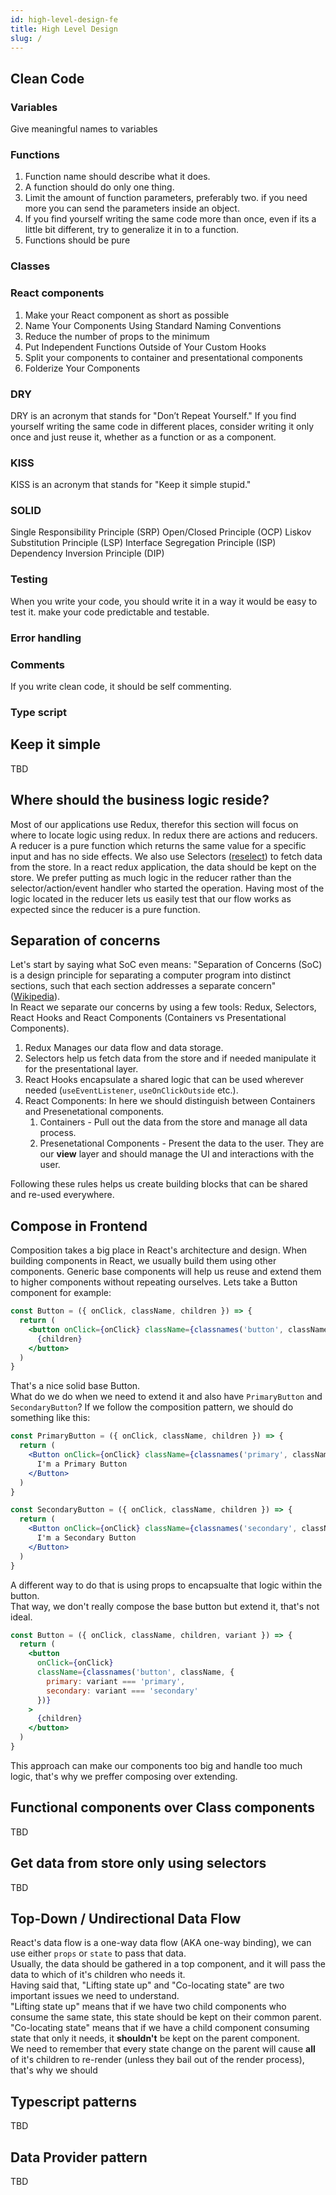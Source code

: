 ```yaml
---
id: high-level-design-fe
title: High Level Design
slug: /
---
```


## Clean Code

### Variables

Give meaningful names to variables

### Functions

1. Function name should describe what it does.
2. A function should do only one thing.
3. Limit the amount of function parameters, preferably two. if you need more you can send the parameters inside an object.
4. If you find yourself writing the same code more than once, even if its a little bit different, try to generalize it in to a function.
5. Functions should be pure

### Classes

### React components

1. Make your React component as short as possible
2. Name Your Components Using Standard Naming Conventions
3. Reduce the number of props to the minimum
4. Put Independent Functions Outside of Your Custom Hooks
5. Split your components to container and presentational components
6. Folderize Your Components

### DRY

DRY is an acronym that stands for "Don’t Repeat Yourself."
If you find yourself writing the same code in different places, consider writing it only once and just reuse it, whether as a function or as a component.

### KISS

KISS is an acronym that stands for "Keep it simple stupid."

### SOLID

Single Responsibility Principle (SRP)
Open/Closed Principle (OCP)
Liskov Substitution Principle (LSP)
Interface Segregation Principle (ISP)
Dependency Inversion Principle (DIP)

### Testing

When you write your code, you should write it in a way it would be easy to test it. make your code predictable and testable.

### Error handling

### Comments

If you write clean code, it should be self commenting.

### Type script

## Keep it simple

TBD

## Where should the business logic reside?

Most of our applications use Redux, therefor this section will focus on where to locate logic using redux.
In redux there are actions and reducers. A reducer is a pure function which returns the same value for a specific input and has no side effects.
We also use Selectors ([reselect](https://github.com/reduxjs/reselect)) to fetch data from the store.
In a react redux application, the data should be kept on the store.
We prefer putting as much logic in the reducer rather than the selector/action/event handler who started the operation.
Having most of the logic located in the reducer lets us easily test that our flow works as expected since the reducer is a pure function.

## Separation of concerns

Let's start by saying what SoC even means:
"Separation of Concerns (SoC) is a design principle for separating a computer program into distinct sections, such that each section addresses a separate concern" ([Wikipedia](https://en.wikipedia.org/wiki/Separation_of_concerns)).  
In React we separate our concerns by using a few tools: Redux, Selectors, React Hooks and React Components (Containers vs Presentational Components).  
1. Redux Manages our data flow and data storage.
2. Selectors help us fetch data from the store and if needed manipulate it for the presentational layer.
3. React Hooks encapsulate a shared logic that can be used wherever needed (`useEventListener`, `useOnClickOutside` etc.).
4. React Components: In here we should distinguish between Containers and Presenetational components.
   1. Containers - Pull out the data from the store and manage all data process.
   2. Presenetational Components - Present the data to the user. They are our **view** layer and should manage the UI and interactions with the user.

Following these rules helps us create building blocks that can be shared and re-used everywhere.

## Compose in Frontend

Composition takes a big place in React's architecture and design.
When building components in React, we usually build them using other components.
Generic base components will help us reuse and extend them to higher components without repeating ourselves.
Lets take a Button component for example:

```jsx
const Button = ({ onClick, className, children }) => {
  return (
    <button onClick={onClick} className={classnames('button', className)}>
      {children}
    </button>
  )
}
```

That's a nice solid base Button.  
What do we do when we need to extend it and also have `PrimaryButton` and `SecondaryButton`?
If we follow the composition pattern, we should do something like this:

```jsx
const PrimaryButton = ({ onClick, className, children }) => {
  return (
    <Button onClick={onClick} className={classnames('primary', className)}>
      I'm a Primary Button
    </Button>
  )
}
```

```jsx
const SecondaryButton = ({ onClick, className, children }) => {
  return (
    <Button onClick={onClick} className={classnames('secondary', className)}>
      I'm a Secondary Button
    </Button>
  )
}
```

A different way to do that is using props to encapsualte that logic within the button.  
That way, we don't really compose the base button but extend it, that's not ideal.

```jsx
const Button = ({ onClick, className, children, variant }) => {
  return (
    <button
      onClick={onClick}
      className={classnames('button', className, {
        primary: variant === 'primary',
        secondary: variant === 'secondary'
      })}
    >
      {children}
    </button>
  )
}
```

This approach can make our components too big and handle too much logic, that's why we preffer composing over extending.

## Functional components over Class components

TBD

## Get data from store only using selectors

TBD

## Top-Down / Undirectional Data Flow

React's data flow is a one-way data flow (AKA one-way binding), we can use either `props` or `state` to pass that data.  
Usually, the data should be gathered in a top component, and it will pass the data to which of it's children who needs it.  
Having said that, "Lifting state up" and "Co-locating state" are two important issues we need to understand.  
"Lifting state up" means that if we have two child components who consume the same state, this state should be kept on their common parent.  
"Co-locating state" means that if we have a child component consuming state that only it needs, it **shouldn't** be kept on the parent component.  
We need to remember that every state change on the parent will cause **all** of it's children to re-render (unless they bail out of the render process), that's why we should

## Typescript patterns

TBD

## Data Provider pattern

TBD
